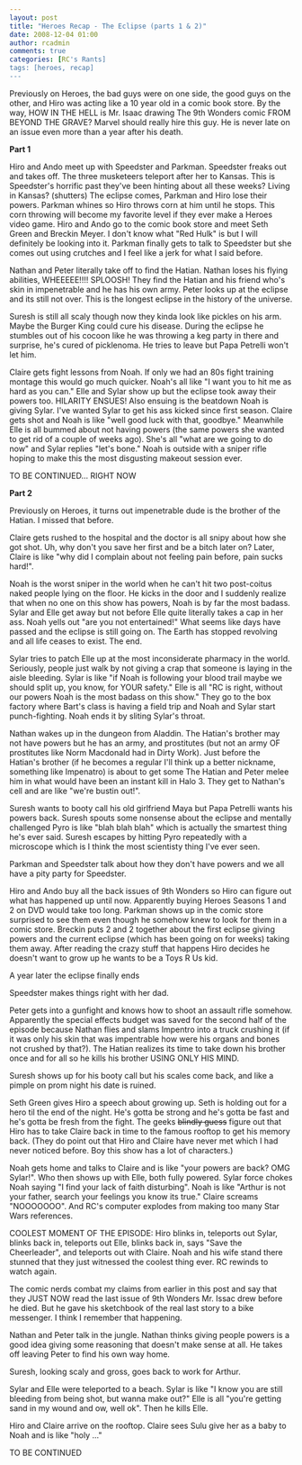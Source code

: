 ```yaml
---
layout: post
title: "Heroes Recap - The Eclipse (parts 1 & 2)"
date: 2008-12-04 01:00
author: rcadmin
comments: true
categories: [RC's Rants]
tags: [heroes, recap]
---
```

Previously on Heroes, the bad guys were on one side, the good guys on the other, and Hiro was acting like a 10 year old in a comic book store. By the way, HOW IN THE HELL is Mr. Isaac drawing The 9th Wonders comic FROM BEYOND THE GRAVE? Marvel should really hire this guy. He is never late on an issue even more than a year after his death.

<strong>Part 1</strong>

Hiro and Ando meet up with Speedster and Parkman. Speedster freaks out and takes off. The three musketeers teleport after her to Kansas. This is Speedster's horrific past they've been hinting about all these weeks? Living in Kansas? (shutters) The eclipse comes, Parkman and Hiro lose their powers. Parkman whines so Hiro throws corn at him until he stops. This corn throwing will become my favorite level if they ever make a Heroes video game. Hiro and Ando go to the comic book store and meet Seth Green and Breckin Meyer. I don't know what "Red Hulk" is but I will definitely be looking into it. Parkman finally gets to talk to Speedster but she comes out using crutches and I feel like a jerk for what I said before.

Nathan and Peter literally take off to find the Hatian. Nathan loses his flying abilities, WHEEEEE!!!! SPLOOSH! They find the Hatian and his friend who's skin in impenetrable and he has his own army. Peter looks up at the eclipse and its still not over. This is the longest eclipse in the history of the universe.

Suresh is still all scaly though now they kinda look like pickles on his arm. Maybe the Burger King could cure his disease. During the eclipse he stumbles out of his cocoon like he was throwing a keg party in there and surprise, he's cured of picklenoma. He tries to leave but Papa Petrelli won't let him.

Claire gets fight lessons from Noah. If only we had an 80s fight training montage this would go much quicker. Noah's all like "I want you to hit me as hard as you can." Elle and Sylar show up but the eclipse took away their powers too. HILARITY ENSUES! Also ensuing is the beatdown Noah is giving Sylar. I've wanted Sylar to get his ass kicked since first season. Claire gets shot and Noah is like "well good luck with that, goodbye." Meanwhile Elle is all bummed about not having powers (the same powers she wanted to get rid of a couple of weeks ago). She's all "what are we going to do now" and Sylar replies "let's bone." Noah is outside with a sniper rifle hoping to make this the most disgusting makeout session ever.

TO BE CONTINUED... RIGHT NOW

<strong>Part 2</strong>

Previously on Heroes, it turns out impenetrable dude is the brother of the Hatian. I missed that before.

Claire gets rushed to the hospital and the doctor is all snipy about how she got shot. Uh, why don't you save her first and be a bitch later on? Later, Claire is like "why did I complain about not feeling pain before, pain sucks hard!".

Noah is the worst sniper in the world when he can't hit two post-coitus naked people lying on the floor. He kicks in the door and I suddenly realize that when no one on this show has powers, Noah is by far the most badass. Sylar and Elle get away but not before Elle quite literally takes a cap in her ass. Noah yells out "are you not entertained!" What seems like days have passed and the eclipse is still going on. The Earth has stopped revolving and all life ceases to exist. The end.

Sylar tries to patch Elle up at the most inconsiderate pharmacy in the world. Seriously, people just walk by not giving a crap that someone is laying in the aisle bleeding. Sylar is like "if Noah is following your blood trail maybe we should split up, you know, for YOUR safety." Elle is all "RC is right, without our powers Noah is the most badass on this show." They go to the box factory where Bart's class is having a field trip and Noah and Sylar start punch-fighting. Noah ends it by sliting Sylar's throat.

Nathan wakes up in the dungeon from Aladdin. The Hatian's brother may not have powers but he has an army, and prostitutes (but not an army OF prostitutes like Norm Macdonald had in Dirty Work). Just before the Hatian's brother (if he becomes a regular I'll think up a better nickname, something like Impenatro) is about to get some The Hatian and Peter melee him in what would have been an instant kill in Halo 3. They get to Nathan's cell and are like "we're bustin out!".

Suresh wants to booty call his old girlfriend Maya but Papa Petrelli wants his powers back. Suresh spouts some nonsense about the eclipse and mentally challenged Pyro is like "blah blah blah" which is actually the smartest thing he's ever said. Suresh escapes by hitting Pyro repeatedly with a microscope which is I think the most scientisty thing I've ever seen.

Parkman and Speedster talk about how they don't have powers and we all have a pity party for Speedster.

Hiro and Ando buy all the back issues of 9th Wonders so Hiro can figure out what has happened up until now. Apparently buying Heroes Seasons 1 and 2 on DVD would take too long. Parkman shows up in the comic store surprised to see them even though he somehow knew to look for them in a comic store. Breckin puts 2 and 2 together about the first eclipse giving powers and the current eclipse (which has been going on for weeks) taking them away. After reading the crazy stuff that happens Hiro decides he doesn't want to grow up he wants to be a Toys R Us kid.

A year later the eclipse finally ends

Speedster makes things right with her dad.

Peter gets into a gunfight and knows how to shoot an assault rifle somehow. Apparently the special effects budget was saved for the second half of the episode because Nathan flies and slams Impentro into a truck crushing it (if it was only his skin that was impentrable how were his organs and bones not crushed by that?). The Hatian realizes its time to take down his brother once and for all so he kills his brother USING ONLY HIS MIND.

Suresh shows up for his booty call but his scales come back, and like a pimple on prom night his date is ruined.

Seth Green gives Hiro a speech about growing up. Seth is holding out for a hero til the end of the night. He's gotta be strong and he's gotta be fast and he's gotta be fresh from the fight. The geeks <span style="text-decoration: line-through;">blindly guess</span> figure out that Hiro has to take Claire back in time to the famous rooftop to get his memory back. (They do point out that Hiro and Claire have never met which I had never noticed before. Boy this show has a lot of characters.)

Noah gets home and talks to Claire and is like "your powers are back? OMG Sylar!". Who then shows up with Elle, both fully powered. Sylar force chokes Noah saying "I find your lack of faith disturbing". Noah is like "Arthur is not your father, search your feelings you know its true." Claire screams "NOOOOOOO". And RC's computer explodes from making too many Star Wars references.

COOLEST MOMENT OF THE EPISODE: Hiro blinks in, teleports out Sylar, blinks back in, teleports out Elle, blinks back in, says "Save the Cheerleader", and teleports out with Claire. Noah and his wife stand there stunned that they just witnessed the coolest thing ever. RC rewinds to watch again.

The comic nerds combat my claims from earlier in this post and say that they JUST NOW read the last issue of 9th Wonders Mr. Issac drew before he died. But he gave his sketchbook of the real last story to a bike messenger. I think I remember that happening.

Nathan and Peter talk in the jungle. Nathan thinks giving people powers is a good idea giving some reasoning that doesn't make sense at all. He takes off leaving Peter to find his own way home.

Suresh, looking scaly and gross, goes back to work for Arthur.

Sylar and Elle were teleported to a beach. Sylar is like "I know you are still bleeding from being shot, but wanna make out?" Elle is all "you're getting sand in my wound and ow, well ok". Then he kills Elle.

Hiro and Claire arrive on the rooftop. Claire sees Sulu give her as a baby to Noah and is like "holy ..."

TO BE CONTINUED
